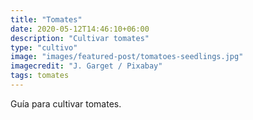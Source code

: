 ```yaml
---
title: "Tomates"
date: 2020-05-12T14:46:10+06:00
description: "Cultivar tomates"
type: "cultivo"
image: "images/featured-post/tomatoes-seedlings.jpg"
imagecredit: "J. Garget / Pixabay"
tags: tomates
---
```

Guía para cultivar tomates.
